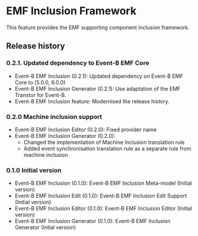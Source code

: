 EMF Inclusion Framework
=======================
This feature provides the EMF supporting component inclusion framework.

Release history
---------------
### 0.2.1. Updated dependency to Event-B EMF Core ###
- Event-B EMF Inclusion (0.2.1): Updated dependency on Event-B EMF Core to [5.0.0, 6.0.0)
- Event-B EMF Inclusion Generator (0.2.1): Use adaptation of the EMF Transtor for Event-B.
- Event-B EMF Inclusion feature: Modernised the release history.

### 0.2.0 Machine inclusion support ###
  - Event-B EMF Inclusion Editor (0.2.0): Fixed provider name
  - Event-B EMF Inclusion Generator (0.2.0):
    + Changed the implementation of Machine Inclusion translation rule
    + Added event synchronisation translation rule as a separate rule from machine inclusion

### 0.1.0 Initial version ###
  - Event-B EMF Inclusion (0.1.0): Event-B EMF Inclusion Meta-model (Initial version)
  - Event-B EMF Inclusion Edit (0.1.0): Event-B EMF Inclusion Edit Support (Initial version)
  - Event-B EMF Inclusion Editor (0.1.0): Event-B EMF Inclusion Editor (Initial version)
  - Event-B EMF Inclusion Generator (0.1.0): Event-B EMF Inclusion Generator (Intial version)
